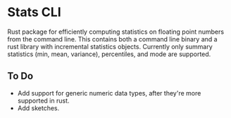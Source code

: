 Stats CLI
=========

Rust package for efficiently computing statistics on floating point numbers from the command line.
This contains both a command line binary and a rust library with incremental statistics objects.
Currently only summary statistics (min, mean, variance), percentiles, and mode are supported.


To Do
-----

- Add support for generic numeric data types, after they're more supported in rust.
- Add sketches.
